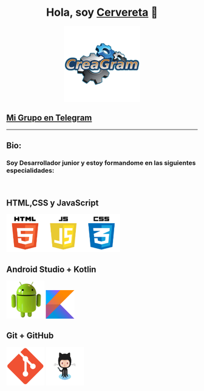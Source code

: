 <div align="center">
<h1 align="center">Hola, soy <a href="https://t.me/JoseCervereta">Cervereta</a> 👋</h1>
</div>


  <img src="nuevologo2.png" width="200" height="200" style="display:block; margin: 0 auto;">

  ## [Mi Grupo en Telegram ](https://t.me/CreaGramGrupo/1)
___

## Bio:

### Soy Desarrollador junior y estoy formandome en las siguientes especialidades:

<br>

## HTML,CSS y JavaScript
<img src="pngwing.com49.png" width="300" height="100">  <br>
## Android Studio + Kotlin
<img src="pngwing.com48.png" width="100" height="100">  <img src="pngwing.com37.png" width="75" height="75"><br>
## Git + GitHub
<img src="pngwing.com41.png" width="100" height="100">  <img src="pngwing.com42.png" width="100" height="100">




